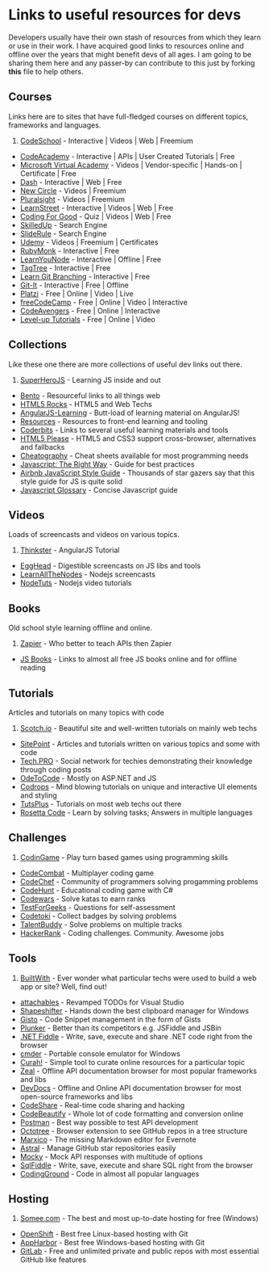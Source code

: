 # Links to useful resources for devs

Developers usually have their own stash of resources from which they learn or use in their work. I have acquired good links to resources online and offline over the years that might benefit devs of all ages. I am going to be sharing them here and any passer-by can contribute to this just by forking **this** file to help others.

## Courses

Links here are to sites that have full-fledged courses on different topics, frameworks and languages.
 
1. [CodeSchool](http://www.codeschool.com) - Interactive | Videos | Web | Freemium
* [CodeAcademy](http://www.codeacademy.com) - Interactive | APIs | User Created Tutorials | Free
* [Microsoft Virtual Academy](http://www.microsoftvirtualacademy.com) - Videos | Vendor-specific | Hands-on | Certificate | Free
* [Dash](https://dash.generalassemb.ly) - Interactive | Web | Free
* [New Circle](http://www.thenewcircle.com) - Videos | Freemium
* [Pluralsight](http://www.pluralsight.com) - Videos | Freemium
* [LearnStreet](http://www.learnstreet.com) - Interactive | Videos | Web | Free
* [Coding For Good](http://cfg.good.is) - Quiz | Videos | Web | Free
* [SkilledUp](http://www.skilledup.com) - Search Engine
* [SlideRule](http://www.mysliderule.com) - Search Engine
* [Udemy](https://www.udemy.com) - Videos | Freemium | Certificates
* [RubyMonk](https://rubymonk.com) - Interactive | Free
* [LearnYouNode](https://github.com/workshopper/learnyounode) - Interactive | Offline | Free
* [TagTree](http://tagtree.tv/) - Interactive | Free
* [Learn Git Branching](http://pcottle.github.io/learnGitBranching/) - Interactive | Free
* [Git-It](https://github.com/jlord/git-it) - Interactive | Free | Offline
* [Platzi](https://courses.platzi.com/) - Free | Online | Video | Live
* [freeCodeCamp](http://www.freecodecamp.com/) - Free | Online | Video | Interactive
* [CodeAvengers](http://www.codeavengers.com/) - Free | Online | Interactive
* [Level-up Tutorials](http://leveluptuts.com/) - Free | Online | Video

## Collections

Like these one there are more collections of useful dev links out there.

1. [SuperHeroJS](http://www.superherojs.com/) - Learning JS inside and out
* [Bento](http://www.bento.io) - Resourceful links to all things web 
* [HTML5 Rocks](http://www.html5rocks.com) - HTML5 and Web Techs
* [AngularJS-Learning](https://github.com/jmcunningham/AngularJS-Learning) - Butt-load of learning material on AngularJS!
* [Resources](https://github.com/tevko/Resources) - Resources to front-end learning and tooling
* [Coderbits](https://coderbits.com/posts) - Links to several useful learning materials and tools
* [HTML5 Please](http://html5please.com) - HTML5 and CSS3 support cross-browser, alternatives and fallbacks 
* [Cheatography](http://www.cheatography.com) - Cheat sheets available for most programming needs
* [Javascript: The Right Way](http://jstherightway.org) - Guide for best practices
* [Airbnb JavaScript Style Guide](https://github.com/airbnb/javascript) - Thousands of star gazers say that this style guide for JS is quite solid
* [Javascript Glossary](http://www.codecademy.com/glossary/javascript) - Concise Javascript guide

## Videos

Loads of screencasts and videos on various topics.

1. [Thinkster](http://www.thinkster.io) - AngularJS Tutorial
*  [EggHead](https://egghead.io) - Digestible screencasts on JS libs and tools
*  [LearnAllTheNodes](http://www.learnallthenodes.com/) - Nodejs screencasts
*  [NodeTuts](http://nodetuts.com/) - Nodejs video tutorials


## Books

Old school style learning offline and online.

1. [Zapier](https://zapier.com/learn/apis) - Who better to teach APIs then Zapier
* [JS Books](http://jsbooks.revolunet.com) - Links to almost all free JS books online and for offline reading

## Tutorials

Articles and tutorials on many topics with code

1. [Scotch.io](http://www.scotch.io) - Beautiful site and well-written tutorials on mainly web techs
* [SitePoint](http://www.sitepoint.com) - Articles and tutorials written on various topics and some with code
* [Tech.PRO](http://www.tech.pro) - Social network for techies demonstrating their knowledge through coding posts
* [OdeToCode](http://www.odetocode.com) - Mostly on ASP.NET and JS
* [Codrops](http://www.tympanus.net/codrops) - Mind blowing tutorials on unique and interactive UI elements and styling
* [TutsPlus](http://code.tutsplus.com/) - Tutorials on most web techs out there
* [Rosetta Code](http://www.rosettacode.org) - Learn by solving tasks; Answers in multiple languages

## Challenges
1. [CodinGame](http://www.codingame.com/) - Play turn based games using programming skills
* [CodeCombat](https://codecombat.com/) - Multiplayer coding game
* [CodeChef](http://www.codechef.com/) - Community of programmers solving progamming problems
* [CodeHunt](https://www.codehunt.com/) - Educational coding game with C#
* [Codewars](http://www.codewars.com/) - Solve katas to earn ranks
* [TestForGeeks](https://tests4geeks.com) - Questions for self-assessment
* [Codetoki](http://codetoki.com) - Collect badges by solving problems
* [TalentBuddy](http;//www.talentbuddy.co) - Solve problems on multiple tracks
* [HackerRank](https://www.hackerrank.com/) - Coding challenges. Community. Awesome jobs

## Tools

1. [BuiltWith](http://www.builtwith.com) - Ever wonder what particular techs were used to build a web app or site? Well, find out!
* [attachables](http://visualstudiogallery.msdn.microsoft.com/850937ba-ff0b-43cb-badd-4e273b508c32) - Revamped TODOs for Visual Studio
* [Shapeshifter](http://flamefusion.net/software/shapeshifter-clipboard-manager) - Hands down the best clipboard manager for Windows
* [Gisto](http://www.gistoapp.com) - Code Snippet management in the form of Gists
* [Plunker](http://plnkr.co) - Better than its competitors e.g. JSFiddle and JSBin
* [.NET Fiddle](https://dotnetfiddle.net) - Write, save, execute and share .NET code right from the browser
* [cmder](http://bliker.github.io/cmder) - Portable console emulator for Windows
* [Curah!](http://www.curah.com) - Simple tool to curate online resources for a particular topic
* [Zeal](http://zealdocs.org/) - Offline API documentation browser for most popular frameworks and libs
* [DevDocs](http://devdocs.io) - Offline and Online API documentation browser for most open-source frameworks and libs
* [CodeShare](http://codeshare.io) - Real-time code sharing and hacking
* [CodeBeautify](http://www.codebeautify.org) - Whole lot of code formatting and conversion online
* [Postman](http://www.getpostman.com) - Best way possible to test API development
* [Octotree](https://github.com/buunguyen/octotree) - Browser extension to see GitHub repos in a tree structure
* [Marxico](http://marxi.co) - The missing Markdown editor for Evernote
* [Astral](http://astralapp.com/) - Manage GitHub star repositories easily
* [Mocky](http://www.mocky.io/) - Mock API responses with multitude of options
* [SqlFiddle](http://www.sqlfiddle.com/) - Write, save, execute and share SQL right from the browser
* [CodingGround](http://www.tutorialspoint.com/codingground.htm) - Code in almost all popular languages

## Hosting

1. [Somee.com](https://somee.com) - The best and most up-to-date hosting for free (Windows)
* [OpenShift](https://www.openshift.com) - Best free Linux-based hosting with Git
* [AppHarbor](https://appharbor.com/) - Best free Windows-based hosting with Git
* [GitLab](http://www.gitlab.com) - Free and unlimited private and public repos with most essential GitHub like features
